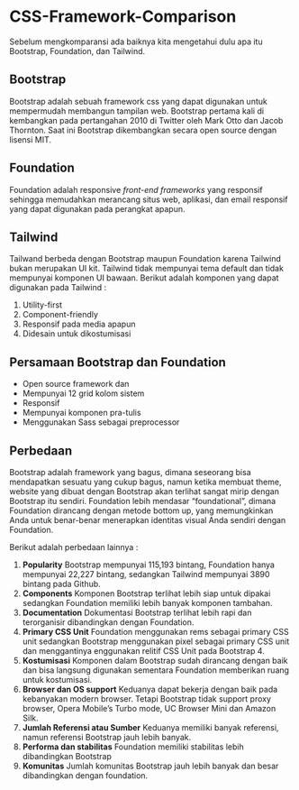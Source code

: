 # CSS-Framework-Comparison


   Sebelum mengkomparansi ada baiknya kita mengetahui dulu apa itu Bootstrap, Foundation, dan Tailwind. 
   
## Bootstrap   
  Bootstrap adalah sebuah framework css yang dapat digunakan untuk mempermudah membangun tampilan web. Bootstrap pertama kali di kembangkan pada pertangahan 2010 di Twitter oleh Mark Otto dan Jacob Thornton. Saat ini Bootstrap dikembangkan secara open source dengan lisensi MIT. 

## Foundation
Foundation adalah responsive *front-end frameworks* yang responsif sehingga memudahkan merancang situs web, aplikasi, dan email responsif yang dapat digunakan pada perangkat apapun.

## Tailwind
Tailwand berbeda dengan Bootstrap maupun Foundation karena Tailwind bukan merupakan UI kit. Tailwind tidak mempunyai tema default dan tidak mempunyai komponen UI bawaan. Berikut adalah komponen yang dapat digunakan pada Tailwind : 
1. Utility-first
2. Component-friendly
3. Responsif pada media apapun
4. Didesain untuk dikostumisasi


## Persamaan Bootstrap dan Foundation 
- Open source framework dan 
- Mempunyai 12 grid kolom sistem
- Responsif
- Mempunyai komponen pra-tulis
- Menggunakan Sass sebagai preprocessor

## Perbedaan 
Bootstrap adalah framework yang bagus, dimana seseorang bisa mendapatkan sesuatu yang cukup bagus, namun ketika membuat theme, website yang dibuat dengan Bootstrap akan terlihat sangat mirip dengan Bootstrap itu sendiri. Foundation lebih mendasar “foundational”, dimana Foundation dirancang dengan metode bottom up, yang memungkinkan Anda untuk benar-benar menerapkan identitas visual Anda sendiri dengan Foundation.

Berikut adalah perbedaan lainnya :
1. **Popularity**
      Bootstrap mempunyai 115,193 bintang, Foundation hanya mempunyai 22,227 bintang, sedangkan Tailwind mempunyai 3890 bintang pada Github. 
2. **Components**
      Komponen Bootstrap terlihat lebih siap untuk dipakai sedangkan Foundation memiliki lebih banyak komponen tambahan.
3. **Documentation**
      Dokumentasi Bootstrap terlihat lebih rapi dan terorganisir dibandingkan dengan Foundation.
4. **Primary CSS Unit**
      Foundation menggunakan rems sebagai primary CSS unit sedangkan Bootstrap menggunakan pixel sebagai primary CSS unit dan menggantinya enggunakan relitif CSS Unit pada Bootstrap 4.
5. **Kostumisasi**
       Komponen dalam Bootstrap sudah dirancang dengan baik dan bisa langsung digunakan sementara Foundation memberikan ruang untuk kostumisasi.
6. **Browser dan OS support**
       Keduanya dapat bekerja dengan baik pada kebanyakan modern browser. Tetapi Bootstrap tidak support proxy browser, Opera Mobile’s Turbo mode, UC Browser Mini dan Amazon Silk.
7. **Jumlah Referensi atau Sumber**
       Keduanya memiliki banyak referensi, namun referensi Bootstrap jauh lebih banyak.
8. **Performa dan stabilitas**
       Foundation memiliki stabilitas lebih dibandingkan Bootstrap
9. **Komunitas**
       Jumlah komunitas Bootstrap jauh lebih banyak dan besar dibandingkan dengan foundation.
